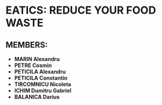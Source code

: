# EATICS: REDUCE YOUR FOOD WASTE

## MEMBERS:

* **MARIN Alexandru**
* **PETRE Cosmin**
* **PETICILA Alexandru**
* **PETICILA Constantin**
* **TIRCOMNICU Nicoleta**
* **ICHIM Dumitru Gabriel**
* **BALANICA Darius**

